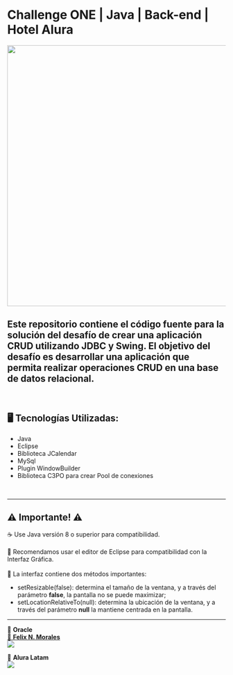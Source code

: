 # Challenge ONE | Java | Back-end | Hotel Alura

<p align="center" >
     <img width="600" heigth="600" src="https://user-images.githubusercontent.com/91544872/189419249-06b539da-7cf2-4d40-a711-618a5c872096.png">
</p>


## Este repositorio contiene el código fuente para la solución del desafío de crear una aplicación CRUD utilizando JDBC y Swing. El objetivo del desafío es desarrollar una aplicación que permita realizar operaciones CRUD en una base de datos relacional.
</br>

## 🖥️ Tecnologías Utilizadas:

- Java
- Eclipse
- Biblioteca JCalendar
- MySql
- Plugin WindowBuilder
- Biblioteca C3PO para crear Pool de conexiones
 </br>

---
## ⚠️ Importante! ⚠️

☕ Use Java versión 8 o superior para compatibilidad. </br></br>
📝 Recomendamos usar el editor de Eclipse para compatibilidad con la Interfaz Gráfica. </br></br>
🎨 La interfaz contiene dos métodos importantes:
- setResizable(false): determina el tamaño de la ventana, y a través del parámetro <strong>false</strong>, la pantalla no se puede maximizar;
- setLocationRelativeTo(null): determina la ubicación de la ventana, y a través del parámetro <strong>null</strong> la mantiene centrada en la pantalla.

---

🧡 <strong>Oracle</strong></br>
<a href="https://www.linkedin.com/company/oracle/" target="_blank">
🧡 <strong>Felix N. Morales</strong></br>
<a href="[https://www.linkedin.com/company/oracle/](https://www.linkedin.com/in/felix-n-morales/)" target="_blank">
<img src="https://img.shields.io/badge/-LinkedIn-%230077B5?style=for-the-badge&logo=linkedin&logoColor=white" target="_blank"></a>

💙 <strong>Alura Latam</strong></br>
<a href="https://www.linkedin.com/company/alura-latam/mycompany/" target="_blank">
<img src="https://img.shields.io/badge/-LinkedIn-%230077B5?style=for-the-badge&logo=linkedin&logoColor=white" target="_blank"></a>
